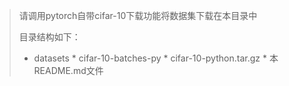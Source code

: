 > 请调用pytorch自带cifar-10下载功能将数据集下载在本目录中
>
> 目录结构如下：
>
>   * datasets
>     		* cifar-10-batches-py
>     		* cifar-10-python.tar.gz
>     		* 本README.md文件

